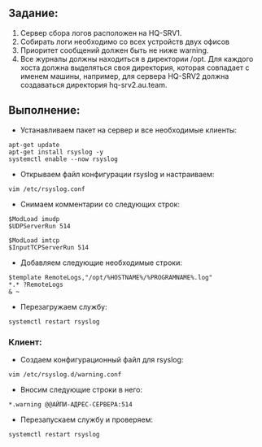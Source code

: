 ## Задание:
1) Сервер сбора логов расположен на HQ-SRV1. 
2) Собирать логи необходимо со всех устройств двух офисов 
3) Приоритет сообщений должен быть не ниже warning. 
4) Все журналы должны находиться в директории /opt. Для каждого хоста должна выделяться своя директория, которая совпадает с именем машины, например, для сервера HQ-SRV2 должна создаваться директория hq-srv2.au.team.
## Выполнение:

- Устанавливаем пакет на сервер и все необходимые клиенты:
```
apt-get update
apt-get install rsyslog -y
systemctl enable --now rsyslog
```
- Открываем файл конфигурации rsyslog и настраиваем:
```
vim /etc/rsyslog.conf
```
- Снимаем комментарии со следующих строк:
```
$ModLoad imudp
$UDPServerRun 514

$ModLoad imtcp
$InputTCPServerRun 514
```
- Добавляем следующие необходимые строки:
```
$template RemoteLogs,"/opt/%HOSTNAME%/%PROGRAMNAME%.log"  
*.* ?RemoteLogs  
& ~
```
- Перезагружаем службу:
```
systemctl restart rsyslog
```
### Клиент:
- Создаем конфигурационный файл для rsyslog:
```
vim /etc/rsyslog.d/warning.conf
```
- Вносим следующие строки в него:
```
*.warning @@АЙПИ-АДРЕС-СЕРВЕРА:514
```
- Перезапускаем службу и проверяем:
```
systemctl restart rsyslog
```
